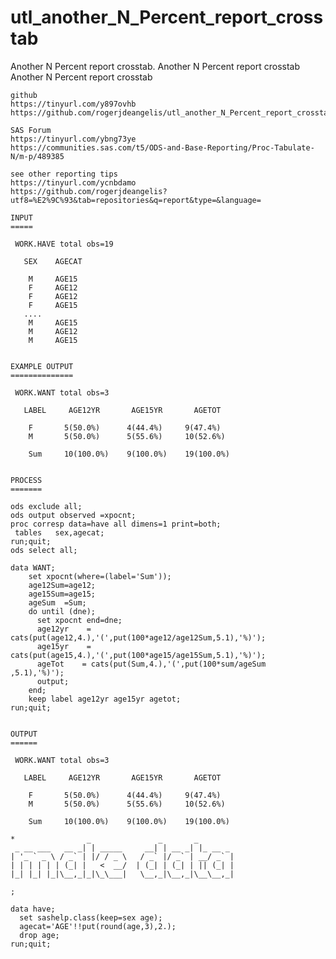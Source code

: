 # utl_another_N_Percent_report_crosstab
Another N Percent report crosstab.  Another N Percent report crosstab
    Another N Percent report crosstab

    github
    https://tinyurl.com/y897ovhb
    https://github.com/rogerjdeangelis/utl_another_N_Percent_report_crosstab

    SAS Forum
    https://tinyurl.com/ybng73ye
    https://communities.sas.com/t5/ODS-and-Base-Reporting/Proc-Tabulate-N/m-p/489385

    see other reporting tips
    https://tinyurl.com/ycnbdamo
    https://github.com/rogerjdeangelis?utf8=%E2%9C%93&tab=repositories&q=report&type=&language=

    INPUT
    =====

     WORK.HAVE total obs=19

       SEX    AGECAT

        M     AGE15
        F     AGE12
        F     AGE12
        F     AGE15
       ....
        M     AGE15
        M     AGE12
        M     AGE15


    EXAMPLE OUTPUT
    ==============

     WORK.WANT total obs=3

       LABEL     AGE12YR       AGE15YR       AGETOT

        F       5(50.0%)      4(44.4%)     9(47.4%)
        M       5(50.0%)      5(55.6%)     10(52.6%)

        Sum     10(100.0%)    9(100.0%)    19(100.0%)


    PROCESS
    =======

    ods exclude all;
    ods output observed =xpocnt;
    proc corresp data=have all dimens=1 print=both;
     tables   sex,agecat;
    run;quit;
    ods select all;

    data WANT;
        set xpocnt(where=(label='Sum'));
        age12Sum=age12;
        age15Sum=age15;
        ageSum  =Sum;
        do until (dne);
          set xpocnt end=dne;
          age12yr    = cats(put(age12,4.),'(',put(100*age12/age12Sum,5.1),'%)');
          age15yr    = cats(put(age15,4.),'(',put(100*age15/age15Sum,5.1),'%)');
          ageTot    = cats(put(Sum,4.),'(',put(100*sum/ageSum  ,5.1),'%)');
          output;
        end;
        keep label age12yr age15yr agetot;
    run;quit;


    OUTPUT
    ======

     WORK.WANT total obs=3

       LABEL     AGE12YR       AGE15YR       AGETOT

        F       5(50.0%)      4(44.4%)     9(47.4%)
        M       5(50.0%)      5(55.6%)     10(52.6%)

        Sum     10(100.0%)    9(100.0%)    19(100.0%)

    *                _               _       _
     _ __ ___   __ _| | _____     __| | __ _| |_ __ _
    | '_ ` _ \ / _` | |/ / _ \   / _` |/ _` | __/ _` |
    | | | | | | (_| |   <  __/  | (_| | (_| | || (_| |
    |_| |_| |_|\__,_|_|\_\___|   \__,_|\__,_|\__\__,_|

    ;

    data have;
      set sashelp.class(keep=sex age);
      agecat='AGE'!!put(round(age,3),2.);
      drop age;
    run;quit;

